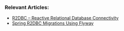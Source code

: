 ### Relevant Articles:
- [R2DBC – Reactive Relational Database Connectivity](https://www.baeldung.com/r2dbc)
- [Spring R2DBC Migrations Using Flyway](https://www.baeldung.com/spring-r2dbc-flyway)

